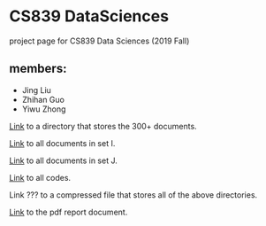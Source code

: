 # CS839 DataSciences
project page for CS839 Data Sciences (2019 Fall)

## members: 
* Jing Liu
* Zhihan Guo
* Yiwu Zhong

 [Link](https://github.com/ScarletGuo/CS839-DataSciences/tree/master/data/all) to a directory that stores the 300+ documents.

 [Link](https://github.com/ScarletGuo/CS839-DataSciences/tree/master/data/labeled/train) to all documents in set I.

 [Link](https://github.com/ScarletGuo/CS839-DataSciences/tree/master/data/labeled/test) to all documents in set J.

 [Link](https://github.com/ScarletGuo/CS839-DataSciences) to all codes.

 Link ??? to a compressed file that stores all of the above directories.

 [Link](https://github.com/ScarletGuo/CS839-DataSciences/tree/master/docs) to the pdf report document.

